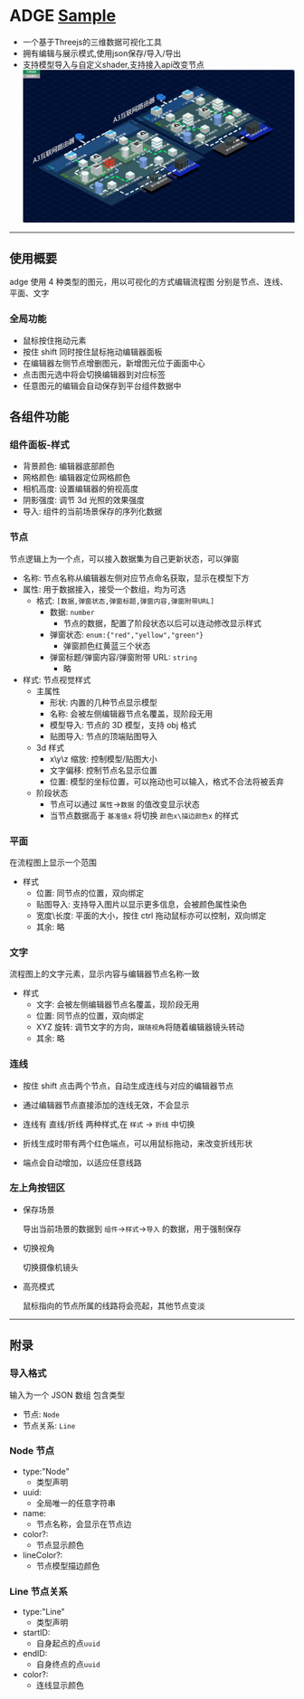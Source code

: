 # ADGE [Sample](https://oodavy41.github.io/flowEditor3/)
- 一个基于Threejs的三维数据可视化工具
- 拥有编辑与展示模式,使用json保存/导入/导出
- 支持模型导入与自定义shader,支持接入api改变节点
![](screenshot2.png)

---
## 使用概要

adge 使用 4 种类型的图元，用以可视化的方式编辑流程图
分别是节点、连线、平面、文字

### 全局功能

- 鼠标按住拖动元素
- 按住 shift 同时按住鼠标拖动编辑器面板
- 在编辑器左侧节点增删图元，新增图元位于画面中心
- 点击图元选中将会切换编辑器到对应标签
- 任意图元的编辑会自动保存到平台组件数据中

## 各组件功能

### 组件面板-样式

- 背景颜色: 编辑器底部颜色
- 网格颜色: 编辑器定位网格颜色
- 相机高度: 设置编辑器的俯视高度
- 阴影强度: 调节 3d 光照的效果强度
- 导入: 组件的当前场景保存的序列化数据

### 节点

节点逻辑上为一个点，可以接入数据集为自己更新状态，可以弹窗

- 名称: 节点名称从编辑器左侧对应节点命名获取，显示在模型下方
- 属性: 用于数据接入，接受一个数组，均为可选
  - 格式: `[数据,弹窗状态,弹窗标题,弹窗内容,弹窗附带URL]`
    - 数据: `number`
      - 节点的数据，配置了阶段状态以后可以连动修改显示样式
    - 弹窗状态: `enum:{"red","yellow","green"}`
      - 弹窗颜色红黄蓝三个状态
    - 弹窗标题/弹窗内容/弹窗附带 URL: `string`
      - 略
- 样式: 节点视觉样式
  - 主属性
    - 形状: 内置的几种节点显示模型
    - 名称: 会被左侧编辑器节点名覆盖，现阶段无用
    - 模型导入: 节点的 3D 模型，支持 obj 格式
    - 贴图导入: 节点的顶端贴图导入
  - 3d 样式
    - x\y\z 缩放: 控制模型/贴图大小
    - 文字偏移: 控制节点名显示位置
    - 位置: 模型的坐标位置，可以拖动也可以输入，格式不合法将被丢弃
  - 阶段状态
    - 节点可以通过 `属性`->`数据` 的值改变显示状态
    - 当节点数据高于 `基准值x` 将切换 `颜色x\描边颜色x` 的样式

### 平面

在流程图上显示一个范围

- 样式
  - 位置: 同节点的位置，双向绑定
  - 贴图导入: 支持导入图片以显示更多信息，会被颜色属性染色
  - 宽度\长度: 平面的大小，按住 ctrl 拖动鼠标亦可以控制，双向绑定
  - 其余: 略

### 文字

流程图上的文字元素，显示内容与编辑器节点名称一致

- 样式
  - 文字: 会被左侧编辑器节点名覆盖，现阶段无用
  - 位置: 同节点的位置，双向绑定
  - XYZ 旋转: 调节文字的方向，`跟随视角`将随着编辑器镜头转动
  - 其余: 略

### 连线

- 按住 shift 点击两个节点，自动生成连线与对应的编辑器节点

- 通过编辑器节点直接添加的连线无效，不会显示

- 连线有 直线/折线 两种样式,在 `样式` -> `折线` 中切换
- 折线生成时带有两个红色端点，可以用鼠标拖动，来改变折线形状
- 端点会自动增加，以适应任意线路

### 左上角按钮区

- 保存场景

  导出当前场景的数据到 `组件`->`样式`->`导入` 的数据，用于强制保存

- 切换视角

  切换摄像机镜头

- 高亮模式

  鼠标指向的节点所属的线路将会亮起，其他节点变淡

---

## 附录

### 导入格式

输入为一个 JSON 数组
包含类型

- 节点: `Node`
- 节点关系: `Line`

### Node 节点

- type:"Node"
  - 类型声明
- uuid:
  - 全局唯一的任意字符串
- name:
  - 节点名称，会显示在节点边
- color?:
  - 节点显示颜色
- lineColor?:
  - 节点模型描边颜色

### Line 节点关系

- type:"Line"
  - 类型声明
- startID:
  - 自身起点的点`uuid`
- endID:
  - 自身终点的点`uuid`
- color?:
  - 连线显示颜色
